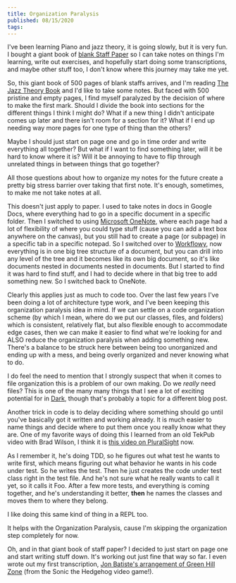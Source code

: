 ```yaml
---
title: Organization Paralysis
published: 08/15/2020
tags: 
---
```

I've been learning Piano and jazz theory, it is going slowly, but it is very fun.  I bought a giant book of [blank Staff Paper](https://www.amazon.com/gp/product/0793516889/ref=ppx_od_dt_b_asin_title_s00?ie=UTF8&psc=1) so I can take notes on things I'm learning, write out exercises, and hopefully start doing some transcriptions, and maybe other stuff too, I don't know where this journey may take me yet.
<!-- excerpt -->
So, this giant book of 500 pages of blank staffs arrives, and I'm reading [The Jazz Theory Book](https://www.amazon.com/gp/product/1883217040/ref=ppx_yo_dt_b_asin_title_o00_s00?ie=UTF8&psc=1) and I'd like to take some notes.  But faced with 500 pristine and empty pages, I find myself paralyzed by the decision of where to make the first mark.  Should I divide the book into sections for the different things I think I might do?  What if a new thing I didn't anticipate comes up later and there isn't room for a section for it?  What if I end up needing way more pages for one type of thing than the others?

Maybe I should just start on page one and go in time order and write everything all together?  But what if I want to find something later, will it be hard to know where it is?  Will it be annoying to have to flip through unrelated things in between things that go together?

All those questions about how to organize my notes for the future create a pretty big stress barrier over taking that first note.  It's enough, sometimes, to make me not take notes at all.

This doesn't just apply to paper.  I used to take notes in docs in Google Docs, where everything had to go in a specific document in a specific folder.  Then I switched to using [Microsoft OneNote](http://www.onenote.com), where each page had a lot of flexibility of where you could type stuff (cause you can add a text box anywhere on the canvas), but you still had to create a page (or subpage) in a specific tab in a specific notepad.  So I switched over to [Workflowy](https://workflowy.com/), now everything is in one big tree structure of a document, but you can drill into any level of the tree and it becomes like its own big document, so it's like documents nested in documents nested in documents.  But I started to find it was hard to find stuff, and I had to decide where in that big tree to add something new.  So I switched back to OneNote.

Clearly this applies just as much to code too.  Over the last few years I've been doing a lot of architecture type work, and I've been keeping this organization paralysis idea in mind.  If we can settle on a code organization scheme (by which I mean, where do we put our classes, files, and folders) which is consistent, relatively flat, but also flexible enough to accommodate edge cases, then we can make it easier to find what we're looking for and ALSO reduce the organization paralysis when adding something new.  There's a balance to be struck here between being too unorganized and ending up with a mess, and being overly organized and never knowing what to do.

I do feel the need to mention that I strongly suspect that when it comes to file organization this is a problem of our own making.  Do we *really* need files?  This is one of the many many things that I see a lot of exciting potential for in [Dark](https://darklang.com/), though that's probably a topic for a different blog post.

Another trick in code is to delay deciding where something should go until you've basically got it written and working already.  It is much easier to name things and decide where to put them once you really know what they are.  One of my favorite ways of doing this I learned from an old TekPub video with Brad Wilson, I think it is [this video on PluralSight](https://www.pluralsight.com/courses/play-by-play-wilson-tdd?clickid=RU0yqPV9KxyOT1-wUx0Mo38LUkiT%3AbzHN1LcWw0&irgwc=1&mpid=2003851&aid=7010a000001xAKZAA2&utm_medium=digital_affiliate&utm_campaign=2003851&utm_source=impactradius) now.

As I remember it, he's doing TDD, so he figures out what test he wants to write first, which means figuring out what behavior he wants in his code under test.  So he writes the test.  Then he just creates the code under test class right in the test file.  And he's not sure what he really wants to call it yet, so it calls it Foo.  After a few more tests, and everything is coming together, and he's understanding it better, **then** he names the classes and moves them to where they belong.

I like doing this same kind of thing in a REPL too.

It helps with the Organization Paralysis, cause I'm skipping the organization step completely for now.

Oh, and in that giant book of staff paper?  I decided to just start on page one and start writing stuff down.  It's working out just fine that way so far.  I even wrote out my first transcription, [Jon Batiste's arrangement of Green Hill Zone](https://www.youtube.com/watch?v=H_fiwjSP4Aw) (from the Sonic the Hedgehog video game!).